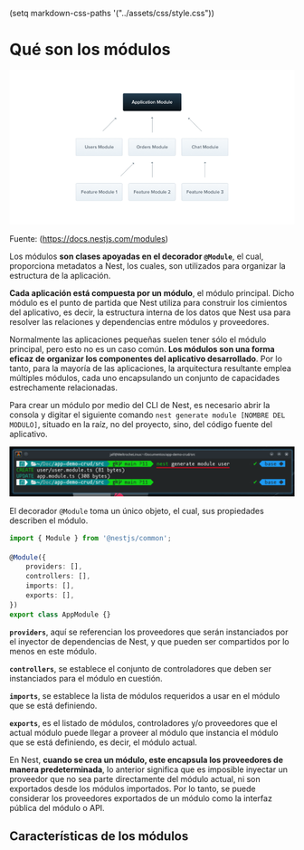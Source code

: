(setq markdown-css-paths '("../assets/css/style.css"))
# Qué son los módulos

![Diagrama de módulos](../assets/Modules_1.png "Diagrama de módulos")

Fuente: (<https://docs.nestjs.com/modules>)

Los módulos **son clases apoyadas en el decorador `@Module`**, el cual, proporciona metadatos a Nest, los cuales, son utilizados para organizar la estructura de la aplicación.

**Cada aplicación está compuesta por un módulo**, el módulo principal. Dicho módulo es el punto de partida que Nest utiliza para construir los cimientos del aplicativo, es decir, la estructura interna de los datos que Nest usa para resolver las relaciones y dependencias entre módulos y proveedores.

Normalmente las aplicaciones pequeñas suelen tener sólo el módulo principal, pero esto no es un caso común. **Los módulos son una forma eficaz de organizar los componentes del aplicativo desarrollado**. Por lo tanto, para la mayoría de las aplicaciones, la arquitectura resultante emplea múltiples módulos, cada uno encapsulando un conjunto de capacidades estrechamente relacionadas.

Para crear un módulo por medio del CLI de Nest, es necesario abrir la consola y digitar el siguiente comando `nest generate module [NOMBRE DEL MODULO]`, situado en la raíz, no del proyecto, sino, del código fuente del aplicativo.

![Generación de un módulo en consola](../assets/generar-modulo-cli.png "Generación de un módulo en consola")

El decorador `@Module` toma un único objeto, el cual, sus propiedades describen el módulo.

```typescript
import { Module } from '@nestjs/common';

@Module({
    providers: [],
    controllers: [],
    imports: [],
    exports: [],
})
export class AppModule {}
```

**`providers`**, aquí se referencian los proveedores que serán instanciados por el inyector de dependencias de Nest, y que pueden ser compartidos por lo menos en este módulo.

**`controllers`**, se establece el conjunto de controladores que deben ser instanciados para el módulo en cuestión.

**`imports`**, se establece la lista de módulos requeridos a usar en el módulo que se está definiendo.

**`exports`**, es el listado de módulos, controladores y/o proveedores que el actual módulo puede llegar a proveer al módulo que instancia el módulo que se está definiendo, es decir, el módulo actual.

En Nest, **cuando se crea un módulo, este encapsula los proveedores de manera predeterminada**, lo anterior significa que es imposible inyectar un proveedor que no sea parte directamente del módulo actual, ni son exportados desde los módulos importados. Por lo tanto, se puede considerar los proveedores exportados de un módulo como la interfaz pública del módulo o API.

## Características de los módulos

